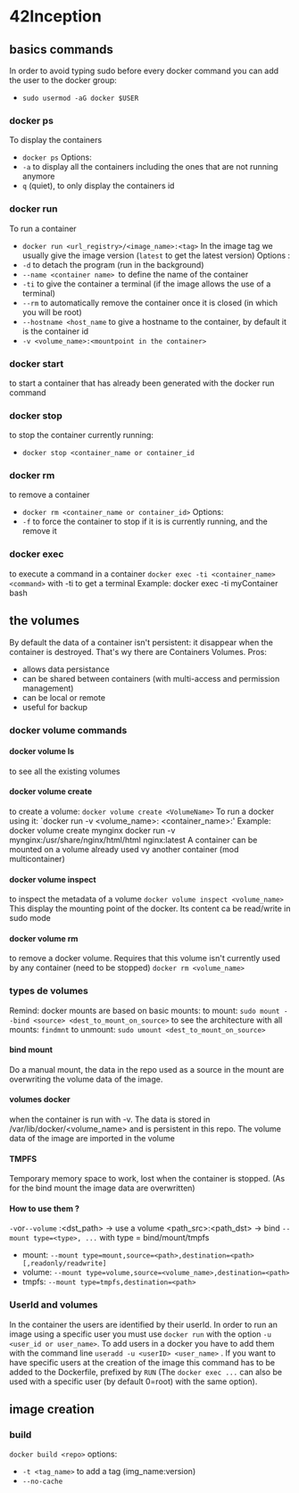# 42Inception

## basics commands

In order to avoid typing sudo before every docker command you can add the user to the docker group:
- `sudo usermod -aG docker $USER`

### docker ps
To display the containers
- `docker ps`
Options:
- `-a` to display all the containers including the ones that are not running anymore
- `q` (quiet), to only display the containers id

### docker run
To run a container
- `docker run <url_registry>/<image_name>:<tag>`
In the image tag we usually give the image version (`latest` to get the latest version)
Options :
- `-d` to detach the program (run in the background)
- `--name <container name> `to define the name of the container
- `-ti` to give the container a terminal (if the image allows the use of a terminal)
- `--rm` to automatically remove the container once it is closed (in which you will be root)
- `--hostname <host_name` to give a hostname to the container, by default it is the container id
- `-v <volume_name>:<mountpoint in the container>`

### docker start
to start a container that has already been generated with the docker run command

### docker stop
to stop the container currently running:
- `docker stop <container_name or container_id`

### docker rm
to remove a container
- `docker rm <container_name or container_id>`
Options:
- `-f` to force the container to stop if it is is currently running, and the remove it 

### docker exec
to execute a command in a container
`docker exec -ti <container_name> <command>` with -ti to get a terminal
Example: docker exec -ti myContainer bash

## the volumes

By default the data of a container isn't persistent: it disappear when the container is destroyed. That's wy there are Containers Volumes.
Pros:
- allows data persistance
- can be shared between containers (with multi-access and permission management)
- can be local or remote
- useful for backup

### docker volume commands
#### docker volume ls
to see all the existing volumes
#### docker volume create
to create a volume:
`docker volume create <VolumeName>`
To run a docker using it: 
`docker run -v <volume_name>:<mountpoint in the container> <container_name>:<tag>'
	Example:
	docker volume create mynginx
	docker run -v mynginx:/usr/share/nginx/html/html nginx:latest
A container can be mounted on a volume already used vy another container (mod multicontainer)
#### docker volume inspect
to inspect the metadata of a volume
`docker volume inspect <volume_name>`
This display the mounting point of the docker. Its content ca be read/write in sudo mode
#### docker volume rm
to remove a docker volume. Requires that this volume isn't currently used by any container (need to be stopped)
`docker rm <volume_name>`

### types de volumes
Remind: docker mounts are based on basic mounts:
	to mount: `sudo mount --bind <source> <dest_to_mount_on_source>`
	to see the architecture with all mounts: `findmnt`
	to unmount: `sudo umount <dest_to_mount_on_source>`
#### bind mount
Do a manual mount, the data in the repo used as a source in the mount are overwriting the volume data of the image. 
#### volumes docker
when the container is run with -v. The data is stored in /var/lib/docker/<volume_name> and is persistent in this repo. The volume data of the image are imported in the volume
#### TMPFS
Temporary memory space to work, lost when the container is stopped. (As for the bind mount the image data are overwritten)
#### How to use them ?
`-v`or`--volume`	<volume name>:<dst_path> -> use a volume
					<path_src>:<path_dst> -> bind
`--mount type=<type>, ...`	with type = bind/mount/tmpfs
- mount: `--mount type=mount,source=<path>,destination=<path>[,readonly/readwrite]`
- volume: `--mount type=volume,source=<volume_name>,destination=<path>`
- tmpfs: `--mount type=tmpfs,destination=<path>`

### UserId and volumes
In the container the users are identified by their userId. In order to run an image using a specific user you must use `docker run`  with the option `-u <user_id or user_name>`.
To add users in a docker you have to add them with the command line `useradd -u <userID> <user_name>` . If you want to have specific users at the creation of the image this command has to be added to the Dockerfile, prefixed by `RUN`
(The `docker exec ...` can also be used with a specific user (by default 0=root) with the same option).


## image creation

### build
`docker build <repo>` options:
- `-t <tag_name>` to add a tag (img_name:version)
- `--no-cache`
